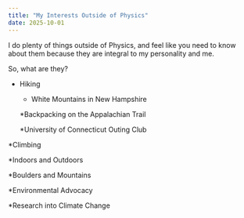 ```yaml
---
title: "My Interests Outside of Physics"
date: 2025-10-01
---
```


I do plenty of things outside of Physics, and feel like you need to know about them because they are integral to my personality and me. 

So, what are they?

- Hiking
  
  - White Mountains in New Hampshire
  
  *Backpacking on the Appalachian Trail
  
  *University of Connecticut Outing Club

*Climbing
  
  *Indoors and Outdoors
  
  *Boulders and Mountains

*Environmental Advocacy
  
  *Research into Climate Change 
